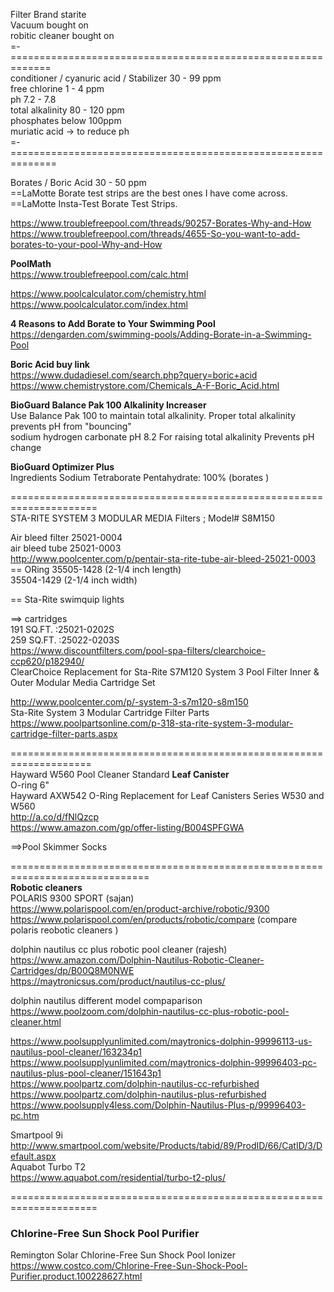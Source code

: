 

Filter Brand    starite   
Vacuum bought on   
robitic cleaner bought on   
=-=============================================================  
conditioner /  cyanuric acid /  Stabilizer  30 - 99 ppm    
free  chlorine   1 - 4 ppm    
ph   7.2  - 7.8   
total alkalinity   80 - 120 ppm   
phosphates   below  100ppm  
muriatic acid  ->  to reduce ph   
=-==============================================================   

Borates / Boric Acid   30 - 50 ppm    
==LaMotte Borate test strips are the best ones I have come across.    
==LaMotte Insta-Test Borate Test Strips.   

https://www.troublefreepool.com/threads/90257-Borates-Why-and-How    
https://www.troublefreepool.com/threads/4655-So-you-want-to-add-borates-to-your-pool-Why-and-How    

**PoolMath**   
https://www.troublefreepool.com/calc.html   

https://www.poolcalculator.com/chemistry.html    
https://www.poolcalculator.com/index.html   


**4 Reasons to Add Borate to Your Swimming Pool**       
https://dengarden.com/swimming-pools/Adding-Borate-in-a-Swimming-Pool    

**Boric Acid buy link**   
https://www.dudadiesel.com/search.php?query=boric+acid     
https://www.chemistrystore.com/Chemicals_A-F-Boric_Acid.html    






**BioGuard Balance Pak 100 Alkalinity Increaser**   
Use Balance Pak 100 to maintain total alkalinity. Proper total alkalinity prevents pH from "bouncing"    
sodium hydrogen carbonate   pH 8.2 For raising total alkalinity Prevents pH change 

**BioGuard Optimizer Plus**   
Ingredients
Sodium Tetraborate Pentahydrate: 100%    (borates )

=====================================================================     
STA-RITE SYSTEM 3 MODULAR MEDIA Filters ; Model# S8M150 
   
Air bleed filter  25021-0004       
air bleed tube   25021-0003       
http://www.poolcenter.com/p/pentair-sta-rite-tube-air-bleed-25021-0003         
== ORing  35505-1428  (2-1/4  inch length)      
          35504-1429  (2-1/4  inch width)   
         
== Sta-Rite swimquip  lights       
     
==> cartridges     
    191 SQ.FT. :25021-0202S    
    259 SQ.FT. :25022-0203S    
https://www.discountfilters.com/pool-spa-filters/clearchoice-ccp620/p182940/        
ClearChoice Replacement for Sta-Rite S7M120 System 3 Pool Filter Inner & Outer Modular Media Cartridge Set    

http://www.poolcenter.com/p/-system-3-s7m120-s8m150       
 Sta-Rite System 3 Modular Cartridge Filter Parts    
 https://www.poolpartsonline.com/p-318-sta-rite-system-3-modular-cartridge-filter-parts.aspx    
     
          
    
====================================================================   
Hayward W560 Pool Cleaner Standard **Leaf Canister**     
O-ring 6"   
Hayward AXW542 O-Ring Replacement for Leaf Canisters Series W530 and W560      
http://a.co/d/fNlQzcp    
 https://www.amazon.com/gp/offer-listing/B004SPFGWA  

==>Pool Skimmer Socks    
 
  
==============================================================================   
  **Robotic cleaners**     
  POLARIS 9300 SPORT     (sajan)    
  https://www.polarispool.com/en/product-archive/robotic/9300      
  https://www.polarispool.com/en/products/robotic/compare  (compare polaris reobotic cleaners )       
  
  dolphin nautilus cc plus robotic pool cleaner (rajesh)   
  https://www.amazon.com/Dolphin-Nautilus-Robotic-Cleaner-Cartridges/dp/B00Q8M0NWE   
  https://maytronicsus.com/product/nautilus-cc-plus/    
  
 dolphin nautilus  different model compaparison     
https://www.poolzoom.com/dolphin-nautilus-cc-plus-robotic-pool-cleaner.html       
      
https://www.poolsupplyunlimited.com/maytronics-dolphin-99996113-us-nautilus-pool-cleaner/163234p1        
https://www.poolsupplyunlimited.com/maytronics-dolphin-99996403-pc-nautilus-plus-pool-cleaner/151643p1     
https://www.poolpartz.com/dolphin-nautilus-cc-refurbished           
https://www.poolpartz.com/dolphin-nautilus-plus-refurbished         
https://www.poolsupply4less.com/Dolphin-Nautilus-Plus-p/99996403-pc.htm    



   Smartpool 9i      
   http://www.smartpool.com/website/Products/tabid/89/ProdID/66/CatID/3/Default.aspx    
   Aquabot Turbo T2   
   https://www.aquabot.com/residential/turbo-t2-plus/    
   
   =====================================================================   
   
 ### Chlorine-Free Sun Shock Pool Purifier 
 Remington Solar Chlorine-Free Sun Shock Pool Ionizer    
 https://www.costco.com/Chlorine-Free-Sun-Shock-Pool-Purifier.product.100228627.html    
       
      
     
          

   
